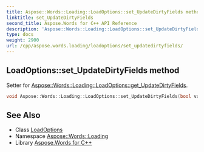 ```yaml
---
title: Aspose::Words::Loading::LoadOptions::set_UpdateDirtyFields method
linktitle: set_UpdateDirtyFields
second_title: Aspose.Words for C++ API Reference
description: 'Aspose::Words::Loading::LoadOptions::set_UpdateDirtyFields method. Setter for Aspose::Words::Loading::LoadOptions::get_UpdateDirtyFields in C++.'
type: docs
weight: 2900
url: /cpp/aspose.words.loading/loadoptions/set_updatedirtyfields/
---
```

## LoadOptions::set_UpdateDirtyFields method


Setter for [Aspose::Words::Loading::LoadOptions::get_UpdateDirtyFields](../get_updatedirtyfields/).

```cpp
void Aspose::Words::Loading::LoadOptions::set_UpdateDirtyFields(bool value)
```

## See Also

* Class [LoadOptions](../)
* Namespace [Aspose::Words::Loading](../../)
* Library [Aspose.Words for C++](../../../)
